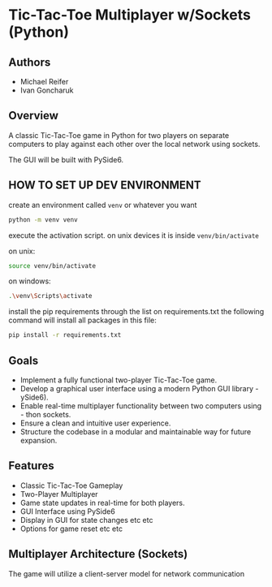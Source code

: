 # Tic-Tac-Toe Multiplayer w/Sockets (Python)

## Authors
- Michael Reifer
- Ivan Goncharuk

## Overview

A classic Tic-Tac-Toe game in Python for two players on separate computers to play against each other over the local network using sockets. 

The GUI will be built with PySide6.

## HOW TO SET UP DEV ENVIRONMENT

create an environment called `venv` or whatever you want
```sh
python -m venv venv
```

execute the activation script. on unix devices it is inside `venv/bin/activate`

on unix:
```sh
source venv/bin/activate
```

on windows:
```sh
.\venv\Scripts\activate
```

install the pip requirements through the list on requirements.txt
the following command will install all packages in this file:
```sh
pip install -r requirements.txt
```


## Goals

- Implement a fully functional two-player Tic-Tac-Toe game.
- Develop a graphical user interface using a modern Python GUI library - ySide6).
- Enable real-time multiplayer functionality between two computers using - thon sockets.
- Ensure a clean and intuitive user experience.
- Structure the codebase in a modular and maintainable way for future expansion.

## Features

- Classic Tic-Tac-Toe Gameplay
- Two-Player Multiplayer
- Game state updates in real-time for both players.
- GUI Interface using PySide6
- Display in GUI for state changes etc etc
- Options for game reset etc etc

## Multiplayer Architecture (Sockets)

The game will utilize a client-server model for network communication